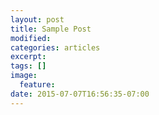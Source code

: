 ```yaml
---
layout: post
title: Sample Post
modified:
categories: articles
excerpt:
tags: []
image:
  feature:
date: 2015-07-07T16:56:35-07:00
---
```


